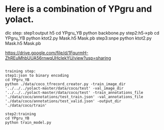 # Here is a combination of YPgru and yolact.


dlc step:
step1:output h5
cd YPgru_YB
python backbone.py
step2:h5->pb
cd YPgru_YB
python ktot2.py Mask.h5 Mask.pb
step3:snpe
python ktot2.py Mask.h5 Mask.pb

https://drive.google.com/file/d/1FqurmH-ZhREuMhbUUA56rnwqUHclekYU/view?usp=sharing

~~~

training step:
step1:json to binary encoding
cd YPgru_YB
python ./data/coco_tfrecord_creator.py -train_image_dir '../../../yolact-master/data/coco/test' -val_image_dir '../../../yolact-master/data/coco/test' -train_annotations_file './data/coco/annotations/test_train.json' -val_annotations_file './data/coco/annotations/test_valid.json' -output_dir './data/coco/train'

step2:training
cd YPgru_YB
python train_model.py 
